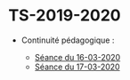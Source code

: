 # TS-2019-2020

<!--
Documents pour ma  classe de terminale S

* Python :
  - MyBinder :
[![Binder](https://mybinder.org/badge_logo.svg)](https://mybinder.org/v2/gh/frederic-junier/TS-2019-2020/master)

-Interpréteur Python en ligne :

[https://repl.it/@fredericjunier/TS-2019-2020](https://repl.it/@fredericjunier/TS-2019-2020)

* Complexes :
  - [Exercices complémentaires](Complexes/Complements/ComplexesExercicesComplementaires.pdf)
  
* Logarithme :

  - [Exemples de graphiques avec échelle semi-logarithmique](Logarithme/TS_Logarithme_decimal.pdf)
  
* Complexes (partie 2) :
  
  - [Corrigés d'exemples du cours](ComplexesPartie2/Corrige-Cours-ComplexesPartie2-2019.pdf)
  - [Corrigés d'exercices de la fiche 2](ComplexesPartie2/CorrigeFiche2.pdf)
  
  -->


* Continuité pédagogique :

  - [Séance du 16-03-2020](ContinuitePedagogique/seance-16-03-2020.md)
  - [Séance du 17-03-2020](ContinuitePedagogique/seance-17-03-2020.md)


 
